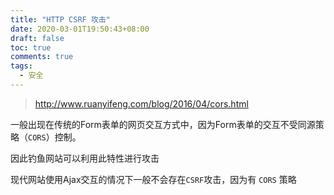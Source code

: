 ```yaml
---
title: "HTTP CSRF 攻击"
date: 2020-03-01T19:50:43+08:00
draft: false
toc: true
comments: true
tags:
  - 安全
---
```


> http://www.ruanyifeng.com/blog/2016/04/cors.html

一般出现在传统的Form表单的网页交互方式中，因为Form表单的交互不受同源策略（`CORS`）控制。

因此钓鱼网站可以利用此特性进行攻击

现代网站使用Ajax交互的情况下一般不会存在`CSRF`攻击，因为有 `CORS` 策略
